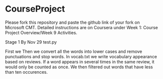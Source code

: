# CourseProject

Please fork this repository and paste the github link of your fork on Microsoft CMT. Detailed instructions are on Coursera under Week 1: Course Project Overview/Week 9 Activities.

Stage 1 By Nov 29
test.py

First we 
Then we  convert all the words into lower cases and remove punctuations and stop words.
In vocab.txt we write vocabulary appearance based on reviews. If a word appears in several times in the same review, it would only be counted as once. We then filtered out words that have less than ten occurences.

